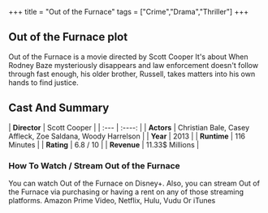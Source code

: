 +++
title = "Out of the Furnace"
tags = ["Crime","Drama","Thriller"]
+++
## Out of the Furnace plot
Out of the Furnace is a movie directed by Scott Cooper It's about When Rodney Baze mysteriously disappears and law enforcement doesn't follow through fast enough, his older brother, Russell, takes matters into his own hands to find justice.
## Cast And Summary
| **Director**      | Scott Cooper |
    | :---        |    :----:   |
    |  **Actors** | Christian Bale, Casey Affleck, Zoe Saldana, Woody Harrelson |
    | **Year**   | 2013    |
    |  **Runtime** | 116 Minutes |
    |  **Rating** | 6.8 / 10 | 
    |  **Revenue** | 11.33$ Millions |
### How To Watch / Stream Out of the Furnace
You can watch Out of the Furnace on Disney+.
Also, you can stream Out of the Furnace via purchasing or having a rent on any of those streaming platforms.
Amazon Prime Video, Netflix, Hulu, Vudu Or iTunes